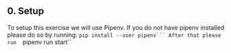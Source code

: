 ## 0. Setup
To setup this exercise we will use Pipenv.
If you do not have pipenv installed please do so by running:
``pip install --user pipenv```
After that please run 
``pipenv run start``